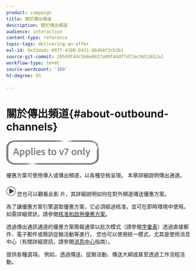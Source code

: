 ```yaml
---
product: campaign
title: 關於傳出頻道
description: 關於傳出頻道
audience: interaction
content-type: reference
topic-tags: delivering-an-offer
exl-id: 6e32dadc-097f-4380-b931-88468f3cb3b1
source-git-commit: 20509f44c5b8e0827a09f44dffdf2ec9d11652a1
workflow-type: tm+mt
source-wordcount: '169'
ht-degree: 5%

---
```


# 關於傳出頻道{#about-outbound-channels}

![](../../assets/v7-only.svg)

優惠方案可使用傳入或傳出頻道，以各種空格呈現。 本章詳細說明傳出通道。

![](assets/do-not-localize/how-to-video.png) 您也可以觀看此影 [](https://helpx.adobe.com/campaign/classic/how-to/deliver-an-offer-on-outbound-channel-in-acv6.html?playlist=/ccx/v1/collection/product/campaign/classic/segment/digital-marketers/explevel/intermediate/applaunch/get-started/collection.ccx.js&amp;ref=helpx.adobe.com) 片，其詳細說明如何在對外頻道傳送優惠方案。

為了讓優惠方案引擎選取優惠方案，它必須經過核准，並可在即時環境中使用。 如需詳細資訊，請參閱[核准和啟用優惠方案](../../interaction/using/approving-and-activating-an-offer.md)。

透過傳出通訊通道的優惠方案簡報通常以批次模式（請參閱[字彙表](../../interaction/using/glossary.md)）透過直接郵件、電子郵件或簡訊促銷活動等進行。 您也可以使用統一模式，尤其是使用消息中心（有關詳細資訊，請參閱[消息中心](../../message-center/using/about-transactional-messaging.md)指南）。

提供各種選項。 例如，透過傳送、促銷活動、傳送大綱或甚至透過工作流程活動。
